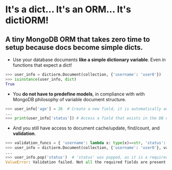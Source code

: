 It's a dict... It's an ORM... It's dictiORM!
==============================================

A tiny MongoDB ORM that takes zero time to setup because docs become simple dicts.
----------------------------------------------------------------------------------

- Use your database documents **like a simple dictionary variable**. Even in functions that expect a dict!
```python
>>> user_info = dictiorm.Document(collection, {'username': 'user0'})
>>> isinstance(user_info, dict)
True
```

- You **do not have to predefine models**, in compliance with with MongoDB philosophy of variable document structure.
```python
>>> user_info['age'] = 26  # Create a new field, it is automatically added to the DB
...
>>> print(user_info['status']) # Access a field that exists in the DB even if you dit not explicitly declare it
```

- And you still have access to document cache/update, find/count, and **validation**.
```python
>>> validation_funcs = { 'username': lambda x: type(x)==str, 'status': lambda x: type(x)==str }
>>> user_info = dictiorm.Document(collection, {'username': 'user0'}, validators=validation_funcs)
...
>>> user_info.pop('status')  # 'status' was popped, as it is a required field, it will fail validation
ValueError: Validation failed. Not all the required fields are present. Missing: {'status'}
```

